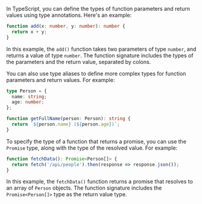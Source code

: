 In TypeScript, you can define the types of function parameters and return values using type annotations. Here's an example:
```ts
function add(x: number, y: number): number {
  return x + y;
}
```
In this example, the `add()` function takes two parameters of type `number`, and returns a value of type `number`. The function signature includes the types of the parameters and the return value, separated by colons.

You can also use type aliases to define more complex types for function parameters and return values. For example:
```ts
type Person = {
  name: string;
  age: number;
};

function getFullName(person: Person): string {
  return `${person.name} (${person.age})`;
}
```

To specify the type of a function that returns a promise, you can use the `Promise` type, along with the type of the resolved value. For example:
```ts
function fetchData(): Promise<Person[]> {
  return fetch('/api/people').then(response => response.json());
}
```
In this example, the `fetchData()` function returns a promise that resolves to an array of `Person` objects. The function signature includes the `Promise<Person[]>` type as the return value type.